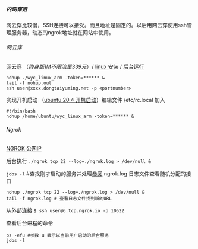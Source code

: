 ##### 内网穿透

网云穿比较慢，SSH连接可以接受。而且地址是固定的。以后用网云穿使用ssh管理服务器，动态的ngrok地址就在网站中使用。

###### 网云穿

 [网云穿](https://www.xiaomy.net/pay?type=1) （*终身版1M不限流量339元*）/  [linux 安装](http://neiwangchuantou.cn/archives/8.html) / [后台运行](http://neiwangchuantou.cn/archives/4.html)

```shell
nohup ./wyc_linux_arm -token=****** &
tail -f nohup.out
ssh user@xxxx.dongtaiyuming.net -p <portnumber>
```

实现开机启动 （[ubuntu 20.4 开机启动](https://blog.csdn.net/lk_luck/article/details/108361857)）编辑文件 /etc/rc.local 加入

```shell
#!/bin/bash
nohup /home/ubuntu/wyc_linux_arm -token=****** &
```



###### Ngrok

[NGROK 公网IP](https://ngrok.com/pricing)  

后台执行 `./ngrok tcp 22 --log=./ngrok.log > /dev/null &`

`jobs -l` #查找刚才启动的服务并处理[参阅](https://maiernte.github.io/wiki/mac-memo.html)  ngrok.log 日志文件查看随机分配的接口

```shell
nohup ./ngrok tcp 22 --log=./ngrok.log > /dev/null &
tail -f ngrok.log # 查看日志文件找到新的URL
```

从外部连接 `$ ssh user@6.tcp.ngrok.io -p 10622`

查看后台进程的命令

```shell
ps -efu #参数 u 表示以当前用户启动的后台服务
jobs -l
```


